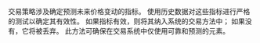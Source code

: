 交易策略涉及确定预测未来价格变动的指标。 使用历史数据对这些指标进行严格的测试以确定其有效性。 如果指标有效，则将其纳入系统的交易方法中； 如果没有，它将被丢弃。 此方法可确保在交易系统中仅使用可靠和预测的元素。